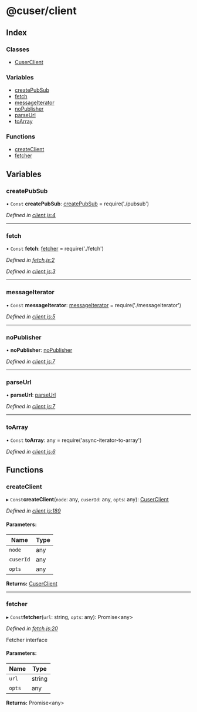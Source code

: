 # @cuser/client

## Index

### Classes

* [CuserClient](classes/cuserclient.md)

### Variables

* [createPubSub](globals.md#createpubsub)
* [fetch](globals.md#fetch)
* [messageIterator](globals.md#messageiterator)
* [noPublisher](globals.md#nopublisher)
* [parseUrl](globals.md#parseurl)
* [toArray](globals.md#toarray)

### Functions

* [createClient](globals.md#createclient)
* [fetcher](globals.md#fetcher)

## Variables

### createPubSub

• `Const` **createPubSub**: [createPubSub](globals.md#createpubsub) = require('./pubsub')

*Defined in [client.js:4](https://github.com/rubeniskov/cuser/blob/21afbe1/packages/client/client.js#L4)*

___

### fetch

• `Const` **fetch**: [fetcher](globals.md#fetcher) = require('./fetch')

*Defined in [fetch.js:2](https://github.com/rubeniskov/cuser/blob/21afbe1/packages/client/fetch.js#L2)*

*Defined in [client.js:3](https://github.com/rubeniskov/cuser/blob/21afbe1/packages/client/client.js#L3)*

___

### messageIterator

• `Const` **messageIterator**: [messageIterator](globals.md#messageiterator) = require('./messageIterator')

*Defined in [client.js:5](https://github.com/rubeniskov/cuser/blob/21afbe1/packages/client/client.js#L5)*

___

### noPublisher

•  **noPublisher**: [noPublisher](globals.md#nopublisher)

*Defined in [client.js:7](https://github.com/rubeniskov/cuser/blob/21afbe1/packages/client/client.js#L7)*

___

### parseUrl

•  **parseUrl**: [parseUrl](globals.md#parseurl)

*Defined in [client.js:7](https://github.com/rubeniskov/cuser/blob/21afbe1/packages/client/client.js#L7)*

___

### toArray

• `Const` **toArray**: any = require('async-iterator-to-array')

*Defined in [client.js:6](https://github.com/rubeniskov/cuser/blob/21afbe1/packages/client/client.js#L6)*

## Functions

### createClient

▸ `Const`**createClient**(`node`: any, `cuserId`: any, `opts`: any): [CuserClient](classes/cuserclient.md)

*Defined in [client.js:189](https://github.com/rubeniskov/cuser/blob/21afbe1/packages/client/client.js#L189)*

#### Parameters:

Name | Type |
------ | ------ |
`node` | any |
`cuserId` | any |
`opts` | any |

**Returns:** [CuserClient](classes/cuserclient.md)

___

### fetcher

▸ `Const`**fetcher**(`url`: string, `opts`: any): Promise\<any>

*Defined in [fetch.js:20](https://github.com/rubeniskov/cuser/blob/21afbe1/packages/client/fetch.js#L20)*

Fetcher interface

#### Parameters:

Name | Type |
------ | ------ |
`url` | string |
`opts` | any |

**Returns:** Promise\<any>
